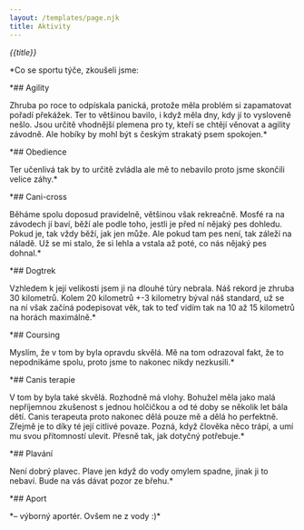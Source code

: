 ```yaml
---
layout: /templates/page.njk
title: Aktivity
---
```

*{{title}}*
<p class="text-normal">*Co se sportu týče, zkoušeli jsme:</p>

*## Agility
<p class="text-normal">Zhruba po roce to odpískala panická, protože měla problém si zapamatovat pořadí překážek. Ter to většinou bavilo, i když měla dny, kdy jí to vysloveně nešlo. Jsou určitě vhodnější plemena pro ty, kteří se chtějí věnovat a agility závodně. Ale hobíky by mohl být s českým strakatý psem spokojen.*</p>

*## Obedience
<p class="text-normal">Ter učenlivá tak by to určitě zvládla ale mě to nebavilo proto jsme skončili velice záhy.*</p>

*## Cani-cross
<p class="text-normal">Běháme spolu doposud pravidelně, většinou však rekreačně. Mosfé ra na závodech jí baví, běží ale podle toho, jestli je před ní nějaký pes dohledu. Pokud je, tak vždy běží, jak jen může. Ale pokud tam pes není, tak záleží na náladě. Už se mi stalo, že si lehla a vstala až poté, co nás nějaký pes dohnal.*</p>

*## Dogtrek
<p class="text-normal">Vzhledem k její velikosti jsem ji na dlouhé túry nebrala. Náš rekord je zhruba 30 kilometrů. Kolem 20 kilometrů +-3 kilometry býval náš standard, už se na ní však začíná podepisovat věk, tak to teď vidím tak na 10 až 15 kilometrů na horách maximálně.*</p>

*## Coursing
<p class="text-normal">Myslím, že v tom by byla opravdu skvělá. Mě na tom odrazoval fakt, že to nepodnikáme spolu, proto jsme to nakonec nikdy nezkusili.*</p>

*## Canis terapie
<p class="text-normal">V tom by byla také skvělá. Rozhodně má vlohy. Bohužel měla jako malá nepříjemnou zkušenost s jednou holčičkou a od té doby se několik let bála dětí. Canis terapeuta proto nakonec dělá pouze mě a dělá ho perfektně. Zřejmě je to díky té její citlivé povaze. Pozná, když člověka něco trápí, a umí mu svou přítomností ulevit. Přesně tak, jak dotyčný potřebuje.*</p>

*## Plavání
<p class="text-normal">Není dobrý plavec. Plave jen když do vody omylem spadne, jinak ji to nebaví. Bude na vás dávat pozor ze břehu.*</p>

*## Aport 

<p class="text-normal">*– výborný aportér. Ovšem ne z vody :)*</p>